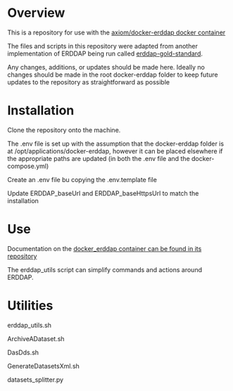 # Overview

This is a repository for use with the [axiom/docker-erddap docker container](https://github.com/axiom-data-science/docker-erddap)

The files and scripts in this repository were adapted from another implementation of ERDDAP being run called [erddap-gold-standard](https://github.com/cioos-atlantic/erddap-gold-standard).

Any changes, additions, or updates should be made here. Ideally no changes should be made in the root docker-erddap folder to keep future updates to the repository as straightforward as possible

# Installation 

Clone the repository onto the machine.

The .env file is set up with the assumption that the docker-erddap folder is at /opt/applications/docker-erddap, however it can be placed elsewhere if the appropriate paths are updated (in both the .env file and the docker-compose.yml)

Create an .env file bu copying the .env.template file

Update ERDDAP_baseUrl and ERDDAP_baseHttpsUrl to match the installation

# Use

Documentation on the [docker_erddap container can be found in its repository](https://github.com/axiom-data-science/docker-erddap)

The erddap_utils script can simplify commands and actions around ERDDAP.

# Utilities

erddap_utils.sh

ArchiveADataset.sh

DasDds.sh

GenerateDatasetsXml.sh

datasets_splitter.py

